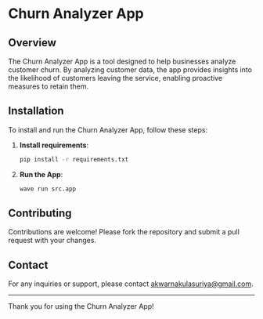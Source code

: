 # Churn Analyzer App

## Overview

The Churn Analyzer App is a tool designed to help businesses analyze customer churn. By analyzing customer data, the app provides insights into the likelihood of customers leaving the service, enabling proactive measures to retain them.

## Installation

To install and run the Churn Analyzer App, follow these steps:

1. **Install requirements**:
   ```bash
   pip install -r requirements.txt
   ```
2. **Run the App**:
   ```bash
   wave run src.app
   ```

## Contributing

Contributions are welcome! Please fork the repository and submit a pull request with your changes.

## Contact

For any inquiries or support, please contact [akwarnakulasuriya@gmail.com](mailto:akwaranakulasuriya@gmail.com).

---

Thank you for using the Churn Analyzer App!